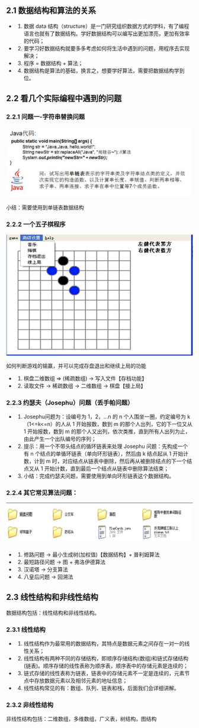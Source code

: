 ## 2.1 数据结构和算法的关系

- 1) 数据 data 结构（structure）是一门研究组织数据方式的学科，有了编程语言也就有了数据结构。学好数据结构可以编写出更加漂亮，更加有效率的代码；
- 2) 要学习好数据结构就要多多考虑如何将生活中遇到的问题，用程序去实现解决；
- 3) 程序 = 数据结构 + 算法；
- 4) 数据结构是算法的基础，换言之，想要学好算法，需要把数据结构学到位。

## 2.2 看几个实际编程中遇到的问题

### 2.2.1 问题一-字符串替换问题

![](../_media/chapter02/chapter02_01.png)

小结：需要使用到单链表数据结构

### 2.2.2 一个五子棋程序

![](../_media/chapter02/chapter02_02.png)

如何判断游戏的输赢，并可以完成存盘退出和继续上局的功能

- 1) 棋盘二维数组 => (稀疏数组) -> 写入文件【存档功能】
- 2) 读取文件 -> 稀疏数组 -> 二维数组 -> 棋盘【接上局】

### 2.2.3 约瑟夫（Josephu）问题（丢手帕问题）

- 1) Josephu问题为：设编号为 1，2，...n 的 n 个人围坐一圈，约定编号为 k（1<=k<=n）的人从 1 开始报数，数到 m 的那个人出列，它的下一位又从 1 开始报数，数到 m 的那个人又出列，依次类推，直到所有人出列为止，由此产生一个出队编号的序列；
- 2) 提示：用一个不带头结点的循环链表来处理 Josephu 问题：先构成一个有 n 个结点的单循环链表（单向环形链表），然后由 k 结点起从 1 开始计数，计到 m 时，对应结点从链表中删除，然后再从被删除结点的下一个结点又从 1 开始计数，直到最后一个结点从链表中删除算法结束；
- 3) 小结：完成约瑟夫问题，需要使用到单向环形链表这个数据结构。

### 2.2.4 其它常见算法问题：

![](../_media/chapter02/chapter02_03.png)

- 1) 修路问题 -> 最小生成树(加权值)【数据结构】+ 普利姆算法
- 2) 最短路径问题 -> 图 + 弗洛伊德算法
- 3) 汉诺塔 -> 分支算法
- 4) 八皇后问题 -> 回溯法

## 2.3 线性结构和非线性结构

数据结构包括：线性结构和非线性结构。

### 2.3.1 线性结构

- 1) 线性结构作为最常用的数据结构，其特点是数据元素之间存在一对一的线性关系；
- 2) 线性结构有两种不同的存储结构，即顺序存储结构(数组)和链式存储结构(链表)。顺序存储的线性表称为顺序表，顺序表中的存储元素是连续的；
- 3) 链式存储的线性表称为链表，链表中的存储元素不一定是连续的，元素节点中存放数据元素以及相邻元素的地址信息；
- 4) 线性结构常见的有：数组、队列、链表和栈，后面我们会详细讲解。

### 2.3.2 非线性结构

非线性结构包括：二维数组，多维数组，广义表，树结构，图结构
